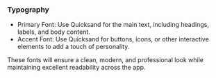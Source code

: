 ### Typography

- Primary Font: Use Quicksand for the main text, including headings, labels, and body content.
- Accent Font: Use Quicksand for buttons, icons, or other interactive elements to add a touch of personality.

These fonts will ensure a clean, modern, and professional look while maintaining excellent readability across the app.